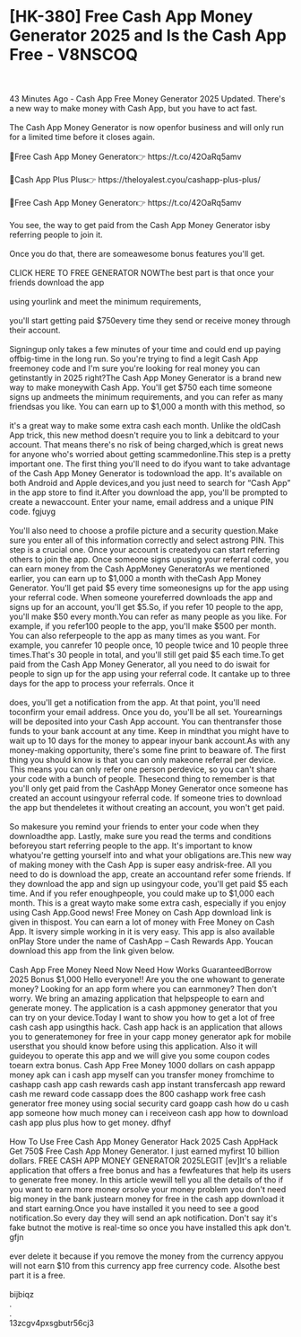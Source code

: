 # [HK-380] Free Cash App Money Generator 2025 and Is the Cash App Free - V8NSCOQ
<br>
<br>43 Minutes Ago - Cash App Free Money Generator 2025 Updated.  There's a new way to make money with Cash App, but you have to act fast. 
<br>
<br>The Cash App Money Generator is now openfor business and will only run for a limited time before it closes again.
<br>
<br>🔴Free Cash App Money Generator👉 https://t.co/42OaRq5amv
<br>
<br>🔴Cash App Plus Plus👉 https://theloyalest.cyou/cashapp-plus-plus/
<br>
<br>🔴Free Cash App Money Generator👉 https://t.co/42OaRq5amv
<br>
<br>You see, the way to get paid from the Cash App Money Generator isby referring people to join it.
<br>
<br> Once you do that, there are someawesome bonus features you'll get.
<br>
<br>CLICK HERE TO FREE GENERATOR NOWThe best part is that once your friends download the app 
<br>
<br>using yourlink and meet the minimum requirements,
<br>
<br> you'll start getting paid $750every time they send or receive money through their account.
<br>
<br>Signingup only takes a few minutes of your time and could end up paying offbig-time in the long run. So you're trying to find a legit Cash App freemoney code and I'm sure you're looking for real money you can getinstantly in 2025 right?The Cash App Money Generator is a brand new way to make moneywith Cash App. You'll get $750 each time someone signs up andmeets the minimum requirements, and you can refer as many friendsas you like. You can earn up to $1,000 a month with this method, so
<br>
<br>it's a great way to make some extra cash each month. Unlike the oldCash App trick, this new method doesn't require you to link a debitcard to your account. That means there's no risk of being charged,which is great news for anyone who's worried about getting scammedonline.This step is a pretty important one. The first thing you'll need to do ifyou want to take advantage of the Cash App Money Generator is todownload the app. It's available on both Android and Apple devices,and you just need to search for “Cash App” in the app store to find it.After you download the app, you'll be prompted to create a newaccount. Enter your name, email address and a unique PIN code. fgjuyg
<br>
<br>You'll also need to choose a profile picture and a security question.Make sure you enter all of this information correctly and select astrong PIN. This step is a crucial one. Once your account is createdyou can start referring others to join the app. Once someone signs upusing your referral code, you can earn money from the Cash AppMoney GeneratorAs we mentioned earlier, you can earn up to $1,000 a month with theCash App Money Generator. You'll get paid $5 every time someonesigns up for the app using your referral code. When someone youreferred downloads the app and signs up for an account, you'll get $5.So, if you refer 10 people to the app, you'll make $50 every month.You can refer as many people as you like. For example, if you refer100 people to the app, you'll make $500 per month. You can also referpeople to the app as many times as you want. For example, you canrefer 10 people once, 10 people twice and 10 people three times.That's 30 people in total, and you'll still get paid $5 each time.To get paid from the Cash App Money Generator, all you need to do iswait for people to sign up for the app using your referral code. It cantake up to three days for the app to process your referrals. Once it
<br>
<br>does, you'll get a notification from the app. At that point, you'll need toconfirm your email address. Once you do, you'll be all set. Yourearnings will be deposited into your Cash App account. You can thentransfer those funds to your bank account at any time. Keep in mindthat you might have to wait up to 10 days for the money to appear inyour bank account.As with any money-making opportunity, there's some fine print to beaware of. The first thing you should know is that you can only makeone referral per device. This means you can only refer one person perdevice, so you can't share your code with a bunch of people. Thesecond thing to remember is that you'll only get paid from the CashApp Money Generator once someone has created an account usingyour referral code. If someone tries to download the app but thendeletes it without creating an account, you won't get paid.
<br>
<br>So makesure you remind your friends to enter your code when they downloadthe app. Lastly, make sure you read the terms and conditions beforeyou start referring people to the app. It's important to know whatyou're getting yourself into and what your obligations are.This new way of making money with the Cash App is super easy andrisk-free. All you need to do is download the app, create an accountand refer some friends. If they download the app and sign up usingyour code, you'll get paid $5 each time. And if you refer enoughpeople, you could make up to $1,000 each month. This is a great wayto make some extra cash, especially if you enjoy using Cash App.Good news! Free Money on Cash App download link is given in thispost. You can earn a lot of money with Free Money on Cash App. It isvery simple working in it is very easy. This app is also available onPlay Store under the name of CashApp – Cash Rewards App. Youcan download this app from the link given below.
<br>
<br>Cash App Free Money Need Now Need How Works GuaranteedBorrow 2025 Bonus $1,000 Hello everyone!! Are you the one whowant to generate money? Looking for an app form where you can earnmoney? Then don't worry. We bring an amazing application that helpspeople to earn and generate money. The application is a cash appmoney generator that you can try on your device.Today I want to show you how to get a lot of free cash cash app usingthis hack. Cash app hack is an application that allows you to generatemoney for free in your capp money generator apk for mobile usersthat you should know before using this application. Also it will guideyou to operate this app and we will give you some coupon codes toearn extra bonus. Cash App Free Money 1000 dollars on cash appapp money apk can i cash app myself can you transfer money fromchime to cashapp cash app cash rewards cash app instant transfercash app reward cash me reward code cassapp does the 800 cashapp work free cash generator free money using social security card goapp cash how do u cash app someone how much money can i receiveon cash app how to download cash app plus plus how to get money. dfhyf
<br>
<br>How To Use Free Cash App Money Generator Hack 2025 Cash AppHack Get 750$ Free Cash App Money Generator. I just earned myfirst 10 billion dollars. FREE CASH APP MONEY GENERATOR 2025LEGIT [ev]It's a reliable application that offers a free bonus and has a fewfeatures that help its users to generate free money. In this article wewill tell you all the details of tho if you want to earn more money orsolve your money problem you don't need big money in the bank justearn money for free in the cash app download it and start earning.Once you have installed it you need to see a good notification.So every day they will send an apk notification. Don't say it's fake butnot the motive is real-time so once you have installed this apk don't. gfjn
<br>
<br>ever delete it because if you remove the money from the currency appyou will not earn $10 from this currency app free currency code. Alsothe best part it is a free.
<br>
<br>bijbiqz
<br>.
<br>.
<br>13zcgv4pxsgbutr56cj3
<br>
